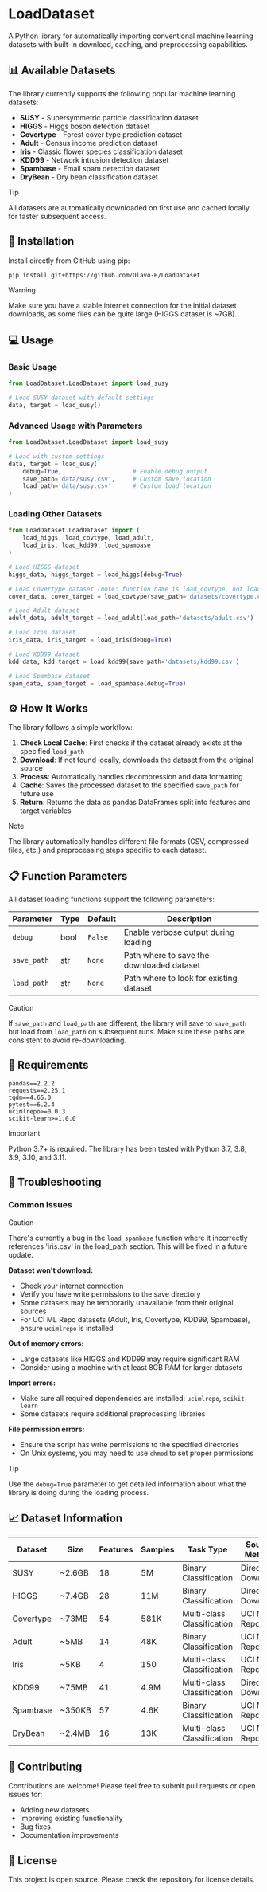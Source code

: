 # LoadDataset

A Python library for automatically importing conventional machine learning datasets with built-in download, caching, and preprocessing capabilities.

## 📊 Available Datasets

The library currently supports the following popular machine learning datasets:

- **SUSY** - Supersymmetric particle classification dataset
- **HIGGS** - Higgs boson detection dataset  
- **Covertype** - Forest cover type prediction dataset
- **Adult** - Census income prediction dataset
- **Iris** - Classic flower species classification dataset
- **KDD99** - Network intrusion detection dataset
- **Spambase** - Email spam detection dataset
- **DryBean** - Dry bean classification dataset

> [!TIP]
> All datasets are automatically downloaded on first use and cached locally for faster subsequent access.

## 🚀 Installation

Install directly from GitHub using pip:

```bash
pip install git+https://github.com/Olavo-B/LoadDataset
```

> [!WARNING]
> Make sure you have a stable internet connection for the initial dataset downloads, as some files can be quite large (HIGGS dataset is ~7GB).

## 💻 Usage

### Basic Usage

```python
from LoadDataset.LoadDataset import load_susy

# Load SUSY dataset with default settings
data, target = load_susy()
```

### Advanced Usage with Parameters

```python
from LoadDataset.LoadDataset import load_susy

# Load with custom settings
data, target = load_susy(
    debug=True,                    # Enable debug output
    save_path='data/susy.csv',     # Custom save location
    load_path='data/susy.csv'      # Custom load location
)
```

### Loading Other Datasets

```python
from LoadDataset.LoadDataset import (
    load_higgs, load_covtype, load_adult, 
    load_iris, load_kdd99, load_spambase
)

# Load HIGGS dataset
higgs_data, higgs_target = load_higgs(debug=True)

# Load Covertype dataset (note: function name is load_covtype, not load_covertype)
cover_data, cover_target = load_covtype(save_path='datasets/covertype.csv')

# Load Adult dataset
adult_data, adult_target = load_adult(load_path='datasets/adult.csv')

# Load Iris dataset
iris_data, iris_target = load_iris(debug=True)

# Load KDD99 dataset
kdd_data, kdd_target = load_kdd99(save_path='datasets/kdd99.csv')

# Load Spambase dataset
spam_data, spam_target = load_spambase(debug=True)
```

## ⚙️ How It Works

The library follows a simple workflow:

1. **Check Local Cache**: First checks if the dataset already exists at the specified `load_path`
2. **Download**: If not found locally, downloads the dataset from the original source
3. **Process**: Automatically handles decompression and data formatting
4. **Cache**: Saves the processed dataset to the specified `save_path` for future use
5. **Return**: Returns the data as pandas DataFrames split into features and target variables

> [!NOTE]
> The library automatically handles different file formats (CSV, compressed files, etc.) and preprocessing steps specific to each dataset.

## 📋 Function Parameters

All dataset loading functions support the following parameters:

| Parameter | Type | Default | Description |
|-----------|------|---------|-------------|
| `debug` | bool | `False` | Enable verbose output during loading |
| `save_path` | str | `None` | Path where to save the downloaded dataset |
| `load_path` | str | `None` | Path where to look for existing dataset |

> [!CAUTION]
> If `save_path` and `load_path` are different, the library will save to `save_path` but load from `load_path` on subsequent runs. Make sure these paths are consistent to avoid re-downloading.

## 🔧 Requirements

```
pandas==2.2.2
requests==2.25.1
tqdm==4.65.0
pytest==6.2.4
ucimlrepo>=0.0.3
scikit-learn>=1.0.0
```

> [!IMPORTANT]
> Python 3.7+ is required. The library has been tested with Python 3.7, 3.8, 3.9, 3.10, and 3.11.

## 🐛 Troubleshooting

### Common Issues

> [!CAUTION]
> There's currently a bug in the `load_spambase` function where it incorrectly references 'iris.csv' in the load_path section. This will be fixed in a future update.

**Dataset won't download:**
- Check your internet connection
- Verify you have write permissions to the save directory
- Some datasets may be temporarily unavailable from their original sources
- For UCI ML Repo datasets (Adult, Iris, Covertype, KDD99, Spambase), ensure `ucimlrepo` is installed

**Out of memory errors:**
- Large datasets like HIGGS and KDD99 may require significant RAM
- Consider using a machine with at least 8GB RAM for larger datasets

**Import errors:**
- Make sure all required dependencies are installed: `ucimlrepo`, `scikit-learn`
- Some datasets require additional preprocessing libraries

**File permission errors:**
- Ensure the script has write permissions to the specified directories
- On Unix systems, you may need to use `chmod` to set proper permissions

> [!TIP]
> Use the `debug=True` parameter to get detailed information about what the library is doing during the loading process.

## 📈 Dataset Information

| Dataset | Size | Features | Samples | Task Type | Source Method |
|---------|------|----------|---------|-----------|---------------|
| SUSY | ~2.6GB | 18 | 5M | Binary Classification | Direct Download |
| HIGGS | ~7.4GB | 28 | 11M | Binary Classification | Direct Download |
| Covertype | ~73MB | 54 | 581K | Multi-class Classification | UCI ML Repo API |
| Adult | ~5MB | 14 | 48K | Binary Classification | UCI ML Repo API |
| Iris | ~5KB | 4 | 150 | Multi-class Classification | UCI ML Repo API |
| KDD99 | ~75MB | 41 | 4.9M | Multi-class Classification | Direct Download |
| Spambase | ~350KB | 57 | 4.6K | Binary Classification | UCI ML Repo API |
| DryBean | ~2.4MB | 16 | 13K | Multi-class Classification | UCI ML Repo API |

## 🤝 Contributing

Contributions are welcome! Please feel free to submit pull requests or open issues for:
- Adding new datasets
- Improving existing functionality
- Bug fixes
- Documentation improvements

## 📄 License

This project is open source. Please check the repository for license details.
